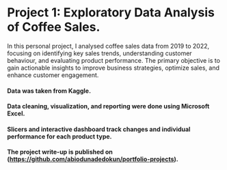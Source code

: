 # Project 1: Exploratory Data Analysis of Coffee Sales.

In this personal project, I analysed coffee sales data from 2019 to 2022, focusing on identifying key sales trends, understanding customer behaviour, and evaluating product performance. The primary objective is to gain actionable insights to improve business strategies, optimize sales, and enhance customer engagement.

#### Data was taken from Kaggle.
#### Data cleaning, visualization, and reporting were done using Microsoft Excel. 
#### Slicers and interactive dashboard track changes and individual performance for each product type. 
#### The project write-up is published on (https://github.com/abiodunadedokun/portfolio-projects).


